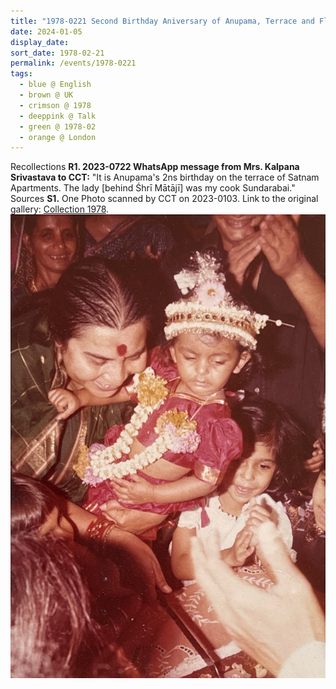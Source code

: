 ```yaml
---
title: "1978-0221 Second Birthday Aniversary of Anupama, Terrace and Flat of Mrs. Kalpana Srivastava, 161 Satnam Apartments, 93 Sadhu Vaswani Marg, Ganesh Murti Nagar, Cuffe Parade, Mumbai, Maharashtra, India"
date: 2024-01-05
display_date: 
sort_date: 1978-02-21
permalink: /events/1978-0221
tags:
  - blue @ English
  - brown @ UK
  - crimson @ 1978
  - deeppink @ Talk
  - green @ 1978-02
  - orange @ London
---
```


<wave-list>
  <list-title color="DarkSeaGreen" width="65">Recollections</list-title>
  <list-item color="BlanchedAlmond"  width="280"><b>R1. 2023-0722 WhatsApp message from Mrs. Kalpana Srivastava to CCT:</b> "It is Anupama's 2ns birthday on the terrace of Satnam Apartments. The lady [behind Śhrī Mātājī] was my cook Sundarabai." </list-item>
</wave-list>

<br>

<wave-list>
  <list-title color="DarkSeaGreen" width="40">Sources</list-title>
  <list-item color="BlanchedAlmond"  width="300"><b>S1.</b> One Photo scanned by CCT on 2023-0103. Link to the original gallery: <a href="https://eternalmoments.smugmug.com/Collections/Mrs-Kalpana-Srivastava-Collection/1978/">Collection 1978</a>.</list-item>
</wave-list>

<div style="text-align: center"><img src="/images/1978-0221_Second_Birthday_Aniversary_of_Anupama,_Terrace_and_Flat_of_Mrs._Kalpana_Srivastava,_161_Satnam_Apartments,_93_Sadhu_Vaswani_Marg,_Ganesh_Murti_Nagar,_Cuffe_Parade,_Mumbai,_Maharashtra,_India_01_(Mrs._Kalpana_Srivastava_Collection).jpg" /></div>